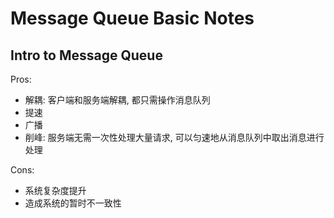 # Message Queue Basic Notes

## Intro to Message Queue

Pros:

- 解耦: 客户端和服务端解耦, 都只需操作消息队列
- 提速
- 广播
- 削峰: 服务端无需一次性处理大量请求, 可以匀速地从消息队列中取出消息进行处理

Cons:

- 系统复杂度提升
- 造成系统的暂时不一致性
